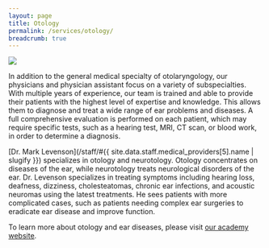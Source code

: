 ```yaml
---
layout: page
title: Otology
permalink: /services/otology/
breadcrumb: true
---
```

<img src="{{ site.url }}{{ site.baseurl }}/images/humans/ent171.jpg" class="center">

In addition to the general medical specialty of otolaryngology, our physicians and physician assistant focus on a variety of subspecialties. With multiple years of experience, our team is trained and able to provide their patients with the highest level of expertise and knowledge. This allows them to diagnose and treat a wide range of ear problems and diseases. A full comprehensive evaluation is performed on each patient, which may require specific tests, such as a hearing test, MRI, CT scan, or blood work, in order to determine a diagnosis.

[Dr. Mark Levenson](/staff/#{{ site.data.staff.medical_providers[5].name | slugify }}) specializes in otology and neurotology. Otology concentrates on diseases of the ear, while neurotology treats neurological disorders of the ear. Dr. Levenson specializes in treating symptoms including hearing loss, deafness, dizziness, cholesteatomas, chronic ear infections, and acoustic neuromas using the latest treatments. He sees patients with more complicated cases, such as patients needing complex ear surgeries to eradicate ear disease and improve function.

To learn more about otology and ear diseases, please visit [our academy website](http://www.entnet.org/content/patient-health).
